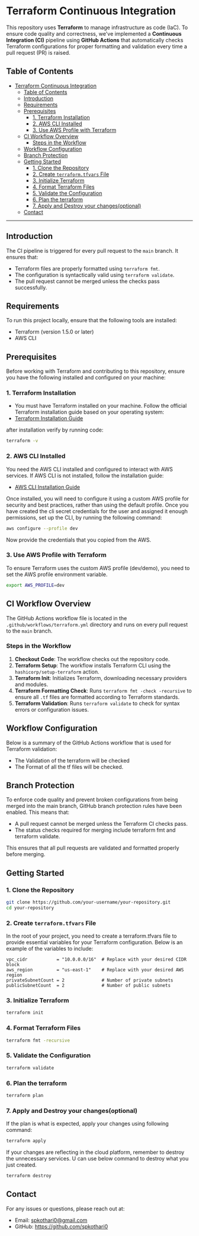# Terraform Continuous Integration

This repository uses **Terraform** to manage infrastructure as code (IaC). To ensure code quality and correctness, we've implemented a **Continuous Integration (CI)** pipeline using **GitHub Actions** that automatically checks Terraform configurations for proper formatting and validation every time a pull request (PR) is raised.

## Table of Contents

- [Terraform Continuous Integration](#terraform-continuous-integration)
  - [Table of Contents](#table-of-contents)
  - [Introduction](#introduction)
  - [Requirements](#requirements)
  - [Prerequisites](#prerequisites)
    - [1. Terraform Installation](#1-terraform-installation)
    - [2. AWS CLI Installed](#2-aws-cli-installed)
    - [3. Use AWS Profile with Terraform](#3-use-aws-profile-with-terraform)
  - [CI Workflow Overview](#ci-workflow-overview)
    - [Steps in the Workflow](#steps-in-the-workflow)
  - [Workflow Configuration](#workflow-configuration)
  - [Branch Protection](#branch-protection)
  - [Getting Started](#getting-started)
    - [1. Clone the Repository](#1-clone-the-repository)
    - [2. Create `terraform.tfvars` File](#2-create-terraformtfvars-file)
    - [3. Initialize Terraform](#3-initialize-terraform)
    - [4. Format Terraform Files](#4-format-terraform-files)
    - [5. Validate the Configuration](#5-validate-the-configuration)
    - [6. Plan the terraform](#6-plan-the-terraform)
    - [7. Apply and Destroy your changes(optional)](#7-apply-and-destroy-your-changesoptional)
  - [Contact](#contact)

---

## Introduction

The CI pipeline is triggered for every pull request to the `main` branch. It ensures that:

- Terraform files are properly formatted using `terraform fmt`.
- The configuration is syntactically valid using `terraform validate`.
- The pull request cannot be merged unless the checks pass successfully.

## Requirements

To run this project locally, ensure that the following tools are installed:

- Terraform (version 1.5.0 or later)
- AWS CLI

## Prerequisites

Before working with Terraform and contributing to this repository, ensure you have the following installed and configured on your machine:

### 1. Terraform Installation

- You must have Terraform installed on your machine. Follow the official Terraform installation guide based on your operating system:  
- [Terraform Installation Guide](https://learn.hashicorp.com/tutorials/terraform/install-cli)

after installation verify by running code:

```bash
terraform -v
```

### 2. AWS CLI Installed

You need the AWS CLI installed and configured to interact with AWS services. If AWS CLI is not installed, follow the installation guide:

- [AWS CLI Installation Guide](https://docs.aws.amazon.com/cli/latest/userguide/getting-started-install.html)

Once installed, you will need to configure it using a custom AWS profile for security and best practices, rather than using the default profile. 
Once you have created the cli secret credentials for the user and assigned it enough permissions, set up the CLI, by running the following command:

```bash
aws configure --profile dev
```

Now provide the credentials that you copied from the AWS.

### 3. Use AWS Profile with Terraform

To ensure Terraform uses the custom AWS profile (dev/demo), you need to set the AWS profile environment variable.

```bash
export AWS_PROFILE=dev
```

## CI Workflow Overview

The GitHub Actions workflow file is located in the `.github/workflows/terraform.yml` directory and runs on every pull request to the `main` branch.

### Steps in the Workflow

1. **Checkout Code**: The workflow checks out the repository code.
2. **Terraform Setup**: The workflow installs Terraform CLI using the `hashicorp/setup-terraform` action.
3. **Terraform Init**: Initializes Terraform, downloading necessary providers and modules.
4. **Terraform Formatting Check**: Runs `terraform fmt -check -recursive` to ensure all `.tf` files are formatted according to Terraform standards.
5. **Terraform Validation**: Runs `terraform validate` to check for syntax errors or configuration issues.

## Workflow Configuration

Below is a summary of the GitHub Actions workflow that is used for Terraform validation:

   - The Validation of the terraform will be checked
   - The Format of all the tf files will be checked.

## Branch Protection
To enforce code quality and prevent broken configurations from being merged into the main branch, GitHub branch protection rules have been enabled. This means that:

* A pull request cannot be merged unless the Terraform CI checks pass.
* The status checks required for merging include terraform fmt and terraform validate.

This ensures that all pull requests are validated and formatted properly before merging.



## Getting Started

### 1. Clone the Repository

```bash
git clone https://github.com/your-username/your-repository.git
cd your-repository
```

### 2. Create `terraform.tfvars` File

In the root of your project, you need to create a terraform.tfvars file to provide essential variables for your Terraform configuration. Below is an example of the variables to include:

```hcl
vpc_cidr           = "10.0.0.0/16"  # Replace with your desired CIDR block
aws_region         = "us-east-1"    # Replace with your desired AWS region
privateSubnetCount = 2              # Number of private subnets
publicSubnetCount  = 2              # Number of public subnets
```

### 3. Initialize Terraform

```bash
terraform init
```

### 4. Format Terraform Files

```bash
terraform fmt -recursive
```

### 5. Validate the Configuration

```bash
terraform validate
```

### 6. Plan the terraform

```bash
terraform plan
```

### 7. Apply and Destroy your changes(optional)

If the plan is what is expected, apply your changes using following command:

```bash
terraform apply
```

If your changes are reflecting in the cloud platform, remember to destroy the unnecessary services. U can use below command to destroy what you just created.

```bash
terraform destroy
```

## Contact

For any issues or questions, please reach out at:

* Email: spkothari0@gmail.com
* GitHub: https://github.com/spkothari0